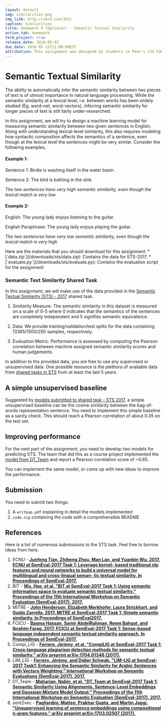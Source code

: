 ```yaml
---
layout: default
img: similarities.png
img_link: http://xkcd.com/353/
caption: Similarities
title: Homework 9 (Optional) - Semantic Textual Similarity
active_tab: homework
term_project: true
release_date: 2018-05-02
due_date: 2018-05-12T11:00:00EST
attribution: This assignment was designed by students in Penn's CIS 530 in the Spring of 2018 with help from Nikesh Garera.  It is based on [SemEval-2017 Task 1 "Semantic Textual Similarity Multilingual and Cross-lingual Focused Evaluation"](http://www.aclweb.org/anthology/S17-2001) by Dan Cer, Mona Diab, Eneko Agirre, Iñigo Loez-Gazpio and Lucia Specia.
---
```


# Semantic Textual Similarity

The ability to automatically infer the semantic similarity between two pieces of text is of utmost importance in natural language processing. While the semantic similarity at a lexical level, i.e. between words has been widely studied (Eg. word-net, word-vectors), inferring semantic similarity for longer pieces of text is still fairly under-researched.  

In this assignment, we will try to design a machine learning model for measuring semantic similarity between two given sentences in English. Along with understanding lexical-level similarity, this also requires modeling how syntactic composition affects the semantics of a sentence, even though at the lexical level the sentences might be very similar. Consider the following examples,

<!-- Semantic Textual Similarity (STS) measures the degree of equivalence in the underlying semantics of paired
snippets of text. While making such an assessment is trivial for humans, constructing algorithms and
computational models that mimic human level performance represents a difficult and deep natural language
understanding (NLU) problem. -->

#### Example 1:

Sentence 1: Birdie is washing itself in the water basin.

Sentence 2: The bird is bathing in the sink.

*The two sentences have very high semantic similarity, even though the lexical match is very low*

#### Example 2:

English: The young lady enjoys listening to the guitar.

English Paraphrase: The young lady enjoys playing the guitar.

*The two sentences have very low semantic similarity, even though the lexical match is very high*

<div class="alert alert-info" markdown="1">
Here are the materials that you should download for this assignment:
* [`data.zip`](/downloads/sts/data.zip): Contains the data for STS-2017.
* [`evaluate.py`](/downloads/sts/evaluate.py): Contains the evaluation script for the assignment
</div>


### Semantic Text Similarity Shared Task
In this assignment, we will make use of the data provided in the [Semantic Textual Similarity (STS) - 2017](http://www.aclweb.org/anthology/S17-2001) shared task.

1. Similarity Measure: The semantic similarity in this dataset is measured on a scale of 0-5 where 0 indicates that the semantics of the sentences are completely independent and 5 signifies semantic equivalence.

2. Data: We provide training/validation/test splits for the data containing 13365/1500/250 samples, respectively.

3. Evaluation Metric: Performance is assessed by computing the Pearson correlation between machine assigned semantic similarity scores and human judgements.

In addition to the provided data, you are free to use any supervised or unsupervised data. One possible resource is the plethora of available data from [shared tasks in STS](http://ixa2.si.ehu.es/stswiki/index.php/Main_Page) from at least the last 5 years.


## A simple unsupervised baseline

Suggested by [models submitted to shared task - STS 2017](http://www.aclweb.org/anthology/S17-2001), a simple unsupervised baseline can be the cosine similarity between the bag-of-words representation  sentence. You need to implement this simple baseline as a sanity check. This should reach a Pearson correlation of about 0.35 on the test set.


## Improving performance

For the next part of the assignment, you need to develop two models for predicting STS. The team that did this as a course project implemented the [model from DT_Team](http://www.aclweb.org/anthology/S17-2014) and report a Pearson correlation score of ~0.65.

You can implement the same model, or come up with new ideas to improve the performance.

## Submission

You need to submit two things:
1. A `writeup.pdf` explaining in detail the models implemented
2. `code.zip` containing the code with a comprehensible README

## References

Here is a list of numerous submissions to the STS task. Feel free to borrow ideas from here.

1. ECNU - **[Junfeng Tian, Zhiheng Zhou, Man Lan, and Yuanbin Wu. 2017. ECNU at SemEval-2017 Task 1: Leverage kernel- based traditional nlp features and neural networks to build a universal model for multilingual and cross-lingual seman- tic textual similarity. In Proceedings of SemEval-2017.](http://www.aclweb.org/anthology/S17-2028)**
2. BIT - **[Wu, Hao, et al. "BIT at SemEval-2017 Task 1: Using semantic information space to evaluate semantic textual similarity." Proceedings of the 11th International Workshop on Semantic Evaluation (SemEval-2017). 2017.](http://www.aclweb.org/anthology/S17-2007)**
3. MITRE  - **[John Henderson, Elizabeth Merkhofer, Laura Strickhart, and
Guido Zarrella. 2017. MITRE at SemEval-2017 Task 1:
Simple semantic similarity. In Proceedings of SemEval2017.](http://www.aclweb.org/anthology/S17-2027)**
4. FCICU  -  **[Basma Hassan, Samir AbdelRahman, Reem Bahgat, and Ibrahim Farag. 2017. FCICU at SemEval-2017 Task 1: Sense-based language independent semantic textual
similarity approach. In Proceedings of SemEval-2017.](http://www.aclweb.org/anthology/S17-2015)**
5. Compi_LIG  -  **[Ferrero, Jérémy, et al. "CompiLIG at SemEval-2017 Task 1: Cross-language plagiarism detection methods for semantic textual similarity." arXiv preprint arXiv:1704.01346 (2017).](https://arxiv.org/pdf/1704.01346.pdf)**
6. LIM_LIG  -  **[Ferrero, Jérémy, and Didier Schwab. "LIM-LIG at SemEval-2017 Task1: Enhancing the Semantic Similarity for Arabic Sentences with Vectors Weighting." International Workshop on Semantic Evaluations (SemEval-2017). 2017.](https://hal.archives-ouvertes.fr/hal-01531255/)**
7. DT_Team -  **[Maharjan, Nabin, et al. "DT_Team at SemEval-2017 Task 1: Semantic Similarity Using Alignments, Sentence-Level Embeddings and Gaussian Mixture Model Output." Proceedings of the 11th International Workshop on Semantic Evaluation (SemEval-2017). 2017.](http://www.aclweb.org/anthology/S17-2014)**  
8. sent2vec  -  **[Pagliardini, Matteo, Prakhar Gupta, and Martin Jaggi. "Unsupervised learning of sentence embeddings using compositional n-gram features." arXiv preprint arXiv:1703.02507 (2017).](https://arxiv.org/abs/1703.02507)**
